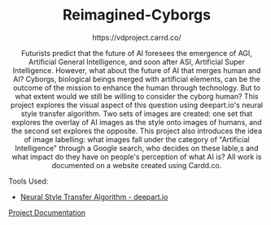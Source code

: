 # <div align="center"> Reimagined-Cyborgs </div>
<div align="center"> https://vdproject.carrd.co/ 

Futurists predict that the future of AI foresees the emergence of AGI, Artificial General Intelligence, and soon after ASI, Artificial Super Intelligence. However, what about the future of AI that merges human and AI? Cyborgs, biological beings merged with artificial elements, can be the outcome of the mission to enhance the human through technology. But to what extent would we still be willing to consider the cyborg human? This project explores the visual aspect of this question using deepart.io's neural style transfer algorithm. Two sets of images are created: one set that explores the overlay of AI images as the style onto images of humans, and the second set explores the opposite. This project also introduces the idea of image labelling: what images fall under the category of "Artificial Intelligence" through a Google search, who decides on these lable,s and what impact do they have on people's perception of what AI is? All work is documented on a website created using Cardd.co. </div>

Tools Used:
- [Neural Style Transfer Algorithm - deepart.io](https://deepart.io/)   

[Project Documentation](https://docs.google.com/document/d/1pDRqSWqblteE3h9-fjGni2GMQzmd_t7jgIAPsIK9_JU/edit?usp=sharing)   
